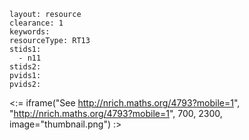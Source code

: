 ````
layout: resource
clearance: 1
keywords:
resourceType: RT13
stids1: 
  - n11
stids2:
pvids1:
pvids2:

````

<:= iframe("See http://nrich.maths.org/4793?mobile=1", "http://nrich.maths.org/4793?mobile=1", 700, 2300, image="thumbnail.png") :>

